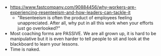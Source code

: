 - https://www.fastcompany.com/90884456/why-workers-are-experiencing-resenteeism-and-how-leaders-can-tackle-it
	- "Resenteeism is often the product of employees feeling unappreciated. After all, why put in all this work when your efforts just go overlooked?"
- Most coaching forms are PASSIVE. We are all grown up, it is hard to be manipulative but it is even harder to tell people to sit and look at the blackboard to learn your lessons.
- Time is naked.